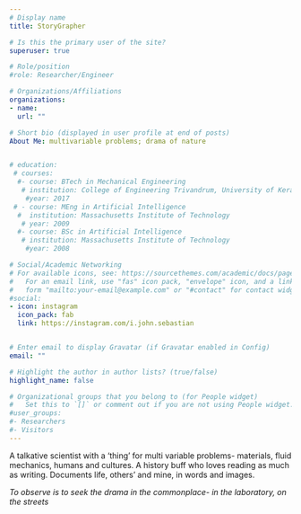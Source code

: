 ```yaml
---
# Display name
title: StoryGrapher

# Is this the primary user of the site?
superuser: true

# Role/position
#role: Researcher/Engineer

# Organizations/Affiliations
organizations:
- name: 
  url: ""

# Short bio (displayed in user profile at end of posts)
About Me: multivariable problems; drama of nature


# education:
 # courses:
  #- course: BTech in Mechanical Engineering 
   # institution: College of Engineering Trivandrum, University of Kerala
    #year: 2017
 # - course: MEng in Artificial Intelligence
  #  institution: Massachusetts Institute of Technology
   # year: 2009
  #- course: BSc in Artificial Intelligence
   # institution: Massachusetts Institute of Technology
    #year: 2008

# Social/Academic Networking
# For available icons, see: https://sourcethemes.com/academic/docs/page-builder/#icons
#   For an email link, use "fas" icon pack, "envelope" icon, and a link in the
#   form "mailto:your-email@example.com" or "#contact" for contact widget.
#social:
- icon: instagram
  icon_pack: fab
  link: https://instagram.com/i.john.sebastian


# Enter email to display Gravatar (if Gravatar enabled in Config)
email: ""

# Highlight the author in author lists? (true/false)
highlight_name: false

# Organizational groups that you belong to (for People widget)
#   Set this to `[]` or comment out if you are not using People widget.
#user_groups:
#- Researchers
#- Visitors
---
```


A talkative scientist with a ‘thing’ for multi variable problems- materials, fluid mechanics, humans and cultures. A history buff who loves reading as much as writing. Documents life, others’ and mine, in words and images.

*To observe is to seek the drama in the commonplace- in the laboratory, on the streets* 
